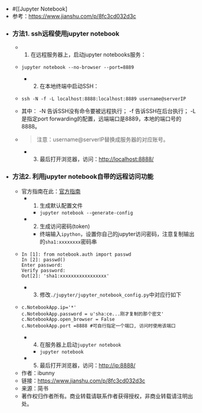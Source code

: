 - #[[Jupyter Notebook]
- 参考：https://www.jianshu.com/p/8fc3cd032d3c
- ### 方法1. ssh远程使用jupyter notebook
	- 1.  在远程服务器上，启动jupyter notebooks服务：
	- ```
	  jupyter notebook --no-browser --port=8889
	  ```
		- 2.  在本地终端中启动SSH：
	- ```
	  ssh -N -f -L localhost:8888:localhost:8889 username@serverIP
	  ```
	- 其中： -N 告诉SSH没有命令要被远程执行； -f 告诉SSH在后台执行； -L 是指定port forwarding的配置，远端端口是8889，本地的端口号的8888。
	- > 注意：username@serverIP替换成服务器的对应账号。
		- 3.  最后打开浏览器，访问：[http://localhost:8888/](http://localhost:8888/)
- ### 方法2. 利用jupyter notebook自带的远程访问功能
	- 官方指南在此：[官方指南](http://jupyter-notebook.readthedocs.io/en/latest/public_server.html#notebook-server-security)
		- 1.  生成默认配置文件
			- `jupyter notebook --generate-config`
		- 2.  生成访问密码(token)
			- 终端输入`ipython`，设置你自己的jupyter访问密码，注意复制输出的`sha1:xxxxxxxx`密码串
	- ```
	  In [1]: from notebook.auth import passwd
	  In [2]: passwd()
	  Enter password:
	  Verify password:
	  Out[2]: 'sha1:xxxxxxxxxxxxxxxxx'
	  ```
		- 3.  修改`./jupyter/jupyter_notebook_config.py`中对应行如下
	- ```
	  c.NotebookApp.ip='*'
	  c.NotebookApp.password = u'sha:ce...刚才复制的那个密文'
	  c.NotebookApp.open_browser = False
	  c.NotebookApp.port =8888 #可自行指定一个端口, 访问时使用该端口
	  ```
		- 4.  在服务器上启动`jupyter notebook`
			- `jupyter notebook`
		- 5.  最后打开浏览器，访问：[http://ip:8888/](http://ip:8888/)
	- 作者：ibunny
	- 链接：https://www.jianshu.com/p/8fc3cd032d3c
	- 来源：简书
	- 著作权归作者所有。商业转载请联系作者获得授权，非商业转载请注明出处。